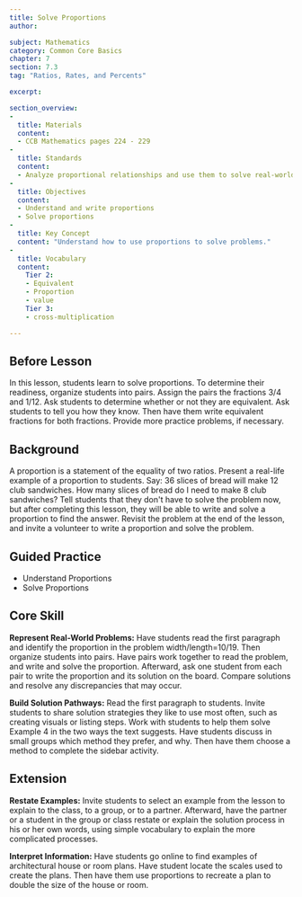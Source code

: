 ```yaml
---
title: Solve Proportions
author:

subject: Mathematics
category: Common Core Basics
chapter: 7
section: 7.3
tag: "Ratios, Rates, and Percents"

excerpt:

section_overview:
-
  title: Materials
  content:
  - CCB Mathematics pages 224 - 229
-
  title: Standards
  content:
  - Analyze proportional relationships and use them to solve real-world and mathematical problems. 
-
  title: Objectives
  content:
  - Understand and write proportions
  - Solve proportions
-
  title: Key Concept
  content: "Understand how to use proportions to solve problems."
-
  title: Vocabulary
  content:
    Tier 2:
    - Equivalent
    - Proportion
    - value
    Tier 3:
    - cross-multiplication

---
```

## Before Lesson

In this lesson, students learn to solve proportions. To determine their readiness, organize students into pairs. Assign the pairs the fractions 3/4 and 1/12. Ask students to determine whether or not they are equivalent. Ask students to tell you how they know. Then have them write equivalent fractions for both fractions. Provide more practice problems, if necessary.

## Background

A proportion is a statement of the equality of two ratios. Present a real-life example of a proportion to students. Say: 36 slices of bread will make 12 club sandwiches. How many slices of bread do I need to make 8 club sandwiches? Tell students that they don't have to solve the problem now, but after completing this lesson, they will be able to write and solve a proportion to find the answer. Revisit the problem at the end of the lesson, and invite a volunteer to write a proportion and solve the problem.

## Guided Practice

- Understand Proportions
- Solve Proportions

## Core Skill

**Represent Real-World Problems:** Have students read the first paragraph and identify the proportion in the problem width/length=10/19. Then organize students into pairs. Have pairs work together to read the problem, and write and solve the proportion. Afterward, ask one student from each pair to write the proportion and its solution on the board. Compare solutions and resolve any discrepancies that may occur.

**Build Solution Pathways:** Read the first paragraph to students. Invite students to share solution strategies they like to use most often, such as creating visuals or listing steps. Work with students to help them solve Example 4 in the two ways the text suggests. Have students discuss in small groups which method they prefer, and why. Then have them choose a method to complete the sidebar activity.

## Extension

**Restate Examples:** Invite students to select an example from the lesson to explain to the class, to a group, or to a partner. Afterward, have the partner or a student in the group or class restate or explain the solution process in his or her own words, using simple vocabulary to explain the more complicated processes.

**Interpret Information:** Have students go online to find examples of architectural house or room plans. Have student locate the scales used to create the plans. Then have them use proportions to recreate a plan to double the size of the house or room.
